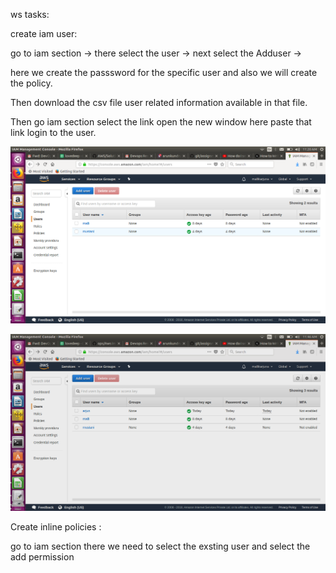 ws tasks:

create iam user:

go to iam section -&gt; there select the user -&gt; next select the Adduser -&gt;

here we create the passsword for the specific user and also we will create the policy.

Then download the csv file user related information available in that file.

Then go iam section select the link open the new window here paste that link login to the user.

![iam](https://github.com/malli2221/ops/blob/master/images/Screenshot%20from%202018-07-05%2011-20-57.png)

![iam1](https://github.com/malli2221/ops/blob/master/images/user%202018-07-05%2011-46-05.png)



Create inline         policies :

go to iam section there we need to select the exsting user and select the add permission
